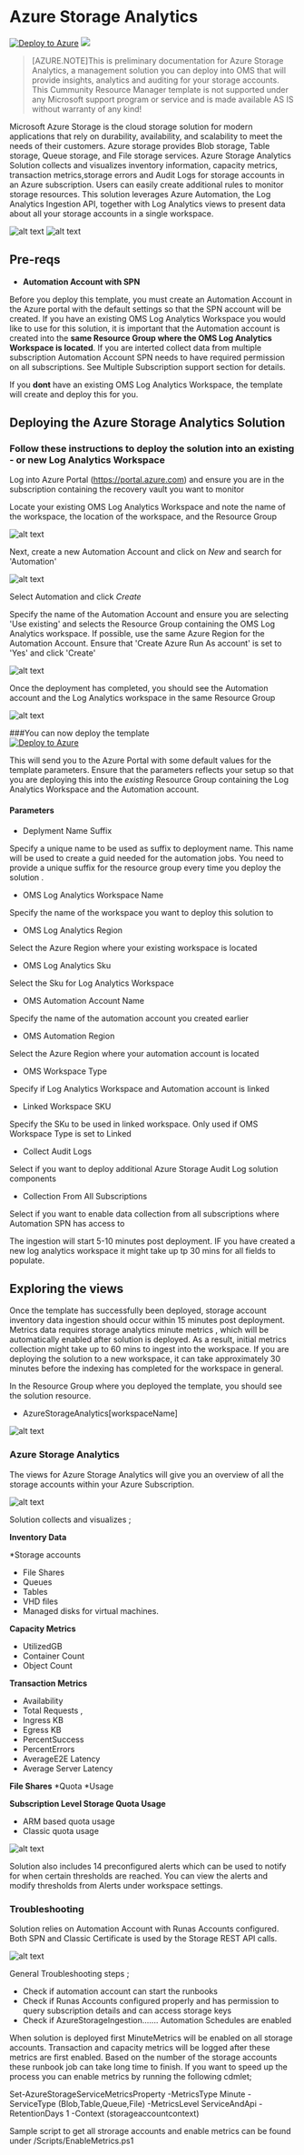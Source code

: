# Azure Storage Analytics 

[![Deploy to Azure](http://azuredeploy.net/deploybutton.png)](https://portal.azure.com/#create/Microsoft.Template/uri/https%3A%2F%2Fraw.githubusercontent.com%2FAzure%2Fazure-quickstart-templates%2Fmaster%2Foms-azure-storage-analytics-solution%2Fazuredeploy.json) 
<a href="http://armviz.io/#/?load=https%3A%2F%2Fraw.githubusercontent.com%2FAzure%2Fazure-quickstart-templates%2Fmaster%2Foms-azure-storage-analytics-solution%2Fazuredeploy.json" target="_blank">
    <img src="http://armviz.io/visualizebutton.png"/>
</a>

>[AZURE.NOTE]This is preliminary documentation for Azure Storage Analytics, a management solution you can deploy into OMS that will provide insights, analytics and auditing  for your storage accounts. This  Cummunity Resource Manager  template is not supported under any Microsoft support program or service and is made available AS IS without warranty of any kind! 

 Microsoft Azure Storage is the cloud storage solution for modern applications that rely on durability, availability, and scalability to meet the needs of their customers. Azure storage provides  Blob storage, Table storage, Queue storage, and File storage services.
Azure Storage Analytics Solution collects and visualizes inventory information, capacity metrics, transaction metrics,storage errors and Audit Logs  for storage accounts in an Azure subscription. Users can easily create additional rules to monitor storage resources. This solution leverages Azure Automation, the Log Analytics Ingestion API, together with Log Analytics views to present data about all your storage accounts  in a single  workspace. 

![alt text](images/sasolution.png "Overview") ![alt text](images/logsolution.png "Overview")

## Pre-reqs

- **Automation Account with SPN**

Before you deploy this template, you must create an Automation Account in the Azure portal with the default settings so that the SPN account will be created. If you have an existing OMS Log Analytics Workspace you would like to use for this solution, it is important that the Automation account is created into the **same Resource Group where the OMS Log Analytics Workspace is located**. 
If you are interted collect data from multiple subscription Automation Account SPN needs to have required permission on all subscriptions. See Multiple Subscription support section for details. 

If you **dont** have an existing OMS Log Analytics Workspace, the template will create and deploy this for you.

## Deploying the Azure Storage Analytics Solution

### Follow these instructions to deploy the solution into an existing - or new Log Analytics Workspace

Log into Azure Portal (https://portal.azure.com) and ensure you are in the subscription containing the recovery vault you want to monitor

Locate your existing OMS Log Analytics Workspace and note the name of the workspace, the location of the workspace, and the Resource Group

![alt text](images/omsworkspace.png "omsws") 

Next, create a new Automation Account and click on *New* and search for 'Automation'

![alt text](images/createautomation1.png "automation")
 
Select Automation and click *Create* 

Specify the name of the Automation Account and ensure you are selecting 'Use existing' and selects the Resource Group containing the OMS Log Analytics workspace. If possible, use the same Azure Region for the Automation Account. Ensure that 'Create Azure Run As account' is set to 'Yes' and click 'Create'

![alt text](images/createautomation2.png "create")

Once the deployment has completed, you should see the Automation account and the Log Analytics workspace in the same Resource Group

![alt text](images/omsrgaa.png "Resource Group")

###You can now deploy the template   
[![Deploy to Azure](http://azuredeploy.net/deploybutton.png)](https://portal.azure.com/#create/Microsoft.Template/uri/https%3A%2F%2Fraw.githubusercontent.com%2FAzure%2Fazure-quickstart-templates%2Fmaster%2Foms-azure-storage-analytics-solution%2Fazuredeploy.json) 

This will send you to the Azure Portal with some default values for the template parameters. 
Ensure that the parameters reflects your setup so that you are deploying this into the *existing* Resource Group containing the Log Analytics Workspace and the Automation account.

#### Parameters

* Deplyment Name Suffix 

Specify a unique name to be used as suffix to deployment name. This name will be used to create a guid  needed for the automation jobs. You need to provide a unique suffix for the resource group every time you deploy the solution  .

* OMS Log Analytics Workspace Name

Specify the name of the workspace you want to deploy this solution to

* OMS Log Analytics Region

Select the Azure Region where your existing workspace is located

* OMS Log Analytics Sku

Select the Sku for Log Analytics Workspace 

* OMS Automation Account Name

Specify the name of the automation account you created earlier

* OMS Automation Region

Select the Azure Region where your automation account is located

* OMS Workspace Type 

Specify if Log Analytics Workspace and Automation account is linked 

* Linked Workspace SKU

Specify the SKu to be used in linked workspace. Only used if OMS Workspace Type is set to Linked 

* Collect Audit Logs 

Select if you want to deploy additional Azure Storage Audit Log solution components

* Collection From All Subscriptions 

Select if you want to enable data collection from all subscriptions where Automation SPN  has access to 


The ingestion will start 5-10 minutes post deployment. IF you have created a new log analytics workspace  it might take up tp 30 mins for all fields to populate.

## Exploring the views

Once the template has successfully been deployed,  storage account inventory data ingestion should occur within 15 minutes post deployment. Metrics data requires  storage analytics minute metrics , which will be automatically  enabled  after solution is deployed. As a result, initial metrics collection might take up to 60 mins to ingest into the workspace.  If you are deploying the solution to a new workspace, it can take approximately 30 minutes before the indexing has completed for the workspace in general. 

In the Resource Group where you deployed the template, you should see the solution resource.

* AzureStorageAnalytics[workspaceName]

![alt text](images/deploymentrg.png "Solutions")

### Azure Storage Analytics 

The views for Azure Storage Analytics  will give you an overview of all the storage accounts  within your Azure Subscription. 

![alt text](images/inv1.png "Azure Storage Inventory view")

 Solution collects and visualizes ;

**Inventory Data**
	
*Storage accounts
* File Shares
* Queues
* Tables 
* VHD files 
* Managed disks for virtual machines. 

**Capacity Metrics**
* UtilizedGB
* Container Count
* Object Count

**Transaction Metrics** 
* Availability
* Total Requests , 
* Ingress KB
* Egress KB
* PercentSuccess
* PercentErrors 
* AverageE2E Latency
* Average Server Latency

**File Shares** 
*Quota 
*Usage 

**Subscription Level Storage Quota Usage**
* ARM based quota usage
* Classic quota usage 


![alt text](images/metrics.png "Azure Storage Metrics view")

Solution also includes 14 preconfigured alerts  which can be used to notify for when certain thresholds are reached.  You can view the alerts and modify thresholds  from Alerts under workspace settings.


### Troubleshooting 

Solution relies on Automation Account with Runas Accounts  configured. Both SPN and Classic Certificate is used by the Storage REST API calls.  

![alt text](images/runasaccounts.png "Azure Automation Runas Accounts")

General Troubleshooting steps ;
* Check if automation account can start  the runbooks
* Check if Runas Accounts configured properly and has permission to query subscription details and can access storage keys  
* Check if AzureStorageIngestion.......  Automation Schedules are enabled

When solution is deployed  first MinuteMetrics will be enabled on all storage accounts. Transaction and capacity metrics will be logged after these metrics are first enabled. Based on the number of the storage accounts these runbook job can take  long time to finish. If you want to speed up the process you can enable metrics by running the following cdmlet;

Set-AzureStorageServiceMetricsProperty -MetricsType Minute -ServiceType (Blob,Table,Queue,File)  -MetricsLevel ServiceAndApi -RetentionDays 1 -Context (storageaccountcontext)

Sample script to get all strorage accounts and enable metrics can be found under /Scripts/EnableMetrics.ps1